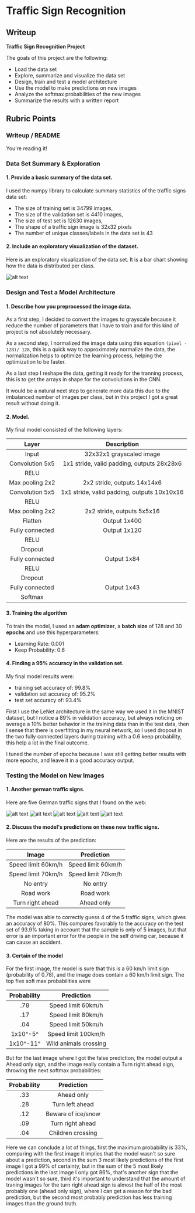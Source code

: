 # **Traffic Sign Recognition** 

## Writeup

**Traffic Sign Recognition Project**

The goals of this project are the following:
* Load the data set
* Explore, summarize and visualize the data set
* Design, train and test a model architecture
* Use the model to make predictions on new images
* Analyze the softmax probabilities of the new images
* Summarize the results with a written report


[//]: # (Image References)

[image1]: ./output_images/frequency_per_class.png "Visualization"
[image2]: ./web_data/class_3.jpg "Traffic Sign 1"
[image3]: ./web_data/class_4.jpg "Traffic Sign 2"
[image4]: ./web_data/class_17.jpg "Traffic Sign 3"
[image5]: ./web_data/class_25.jpg "Traffic Sign 4"
[image6]: ./web_data/class_33.jpg "Traffic Sign 5"

## Rubric Points

### Writeup / README

You're reading it!

### Data Set Summary & Exploration

#### 1. Provide a basic summary of the data set.

I used the numpy library to calculate summary statistics of the traffic
signs data set:

* The size of training set is 34799 images,
* The size of the validation set is 4410 images,
* The size of test set is 12630 images,
* The shape of a traffic sign image is 32x32 pixels
* The number of unique classes/labels in the data set is 43

#### 2. Include an exploratory visualization of the dataset.

Here is an exploratory visualization of the data set. It is a bar chart showing how the data is distributed per class.

![alt text][image1]

### Design and Test a Model Architecture

#### 1. Describe how you preprocessed the image data.

As a first step, I decided to convert the images to grayscale because it reduce the number of parameters that I have to train and for this kind of project is not absolutely necessary.

As a second step, I normalized the image data using this equation `(pixel - 128)/ 128`, this is a quick way to approximately normalize the data, the normalization helps to optimize the learning process, helping the optimization to be faster.

As a last step I reshape the data, getting it ready for the tranning process, this is to get the arrays in shape for the convolutions in the CNN.

It would be a natural next step to generate more data this due to the imbalanced number of images per class, but in this project I got a great result without doing it.


#### 2. Model.

My final model consisted of the following layers:

| Layer         		|     Description	        					| 
|:---------------------:|:---------------------------------------------:| 
| Input         		| 32x32x1 grayscaled image   							| 
| Convolution 5x5     	| 1x1 stride, valid padding, outputs 28x28x6 	|
| RELU					|												|
| Max pooling 2x2      	| 2x2 stride,  outputs 14x14x6 				|
| Convolution 5x5     	| 1x1 stride, valid padding, outputs 10x10x16 	|
| RELU					|												|
| Max pooling 2x2      	| 2x2 stride,  outputs 5x5x16 				|
| Flatten				| Output 1x400				|
| Fully connected		| Output 1x120        									|
| RELU					|												|
| Dropout				|
| Fully connected		| Output 1x84        									|
| RELU					|												|
| Dropout				|
| Fully connected		| Output 1x43        									|
| Softmax				|         									|



#### 3. Training the algorithm

To train the model, I used an **adam optimizer**, a **batch size** of 128
and 30 **epochs** and use this hyperparameters:

* Learning Rate: 0.001
* Keep Probability: 0.6

#### 4. Finding a 95% accuracy in the validation set.

My final model results were:
* training set accuracy of: 99.8%
* validation set accuracy of: 95.2%
* test set accuracy of: 93.4%

First I use the LeNet architecture in the same way we used it in the MNIST dataset, but I notice a 89% in validation accuracy, but always noticing on average a 10% better behavior in the training data than in the test data, then I sense that there is overfitting in my neural network, so I used dropout in the two fully connected layers during training with a 0.6 keep probability, this help a lot in the final outcome.

I tuned the number of epochs because I was still getting better results with more epochs, and leave it in a good accuracy output.
 

### Testing the Model on New Images

#### 1. Another german traffic signs.

Here are five German traffic signs that I found on the web:

![alt text][image2] ![alt text][image3] ![alt text][image4] 
![alt text][image5] ![alt text][image6]

#### 2. Discuss the model's predictions on these new traffic signs.

Here are the results of the prediction:

| Image			        |     Prediction	        					| 
|:---------------------:|:---------------------------------------------:| 
| Speed limit 60km/h  	| Speed limit 60km/h   									| 
| Speed limit 70km/h    | Speed limit 70km/h 										|
| No entry				| No entry											|
| Road work	      		| Road work					 				|
| Turn right ahead		| Ahead only      							|


The model was able to correctly guess 4 of the 5 traffic signs, which gives an accuracy of 80%. This compares favorably to the accuracy on the test set of 93.9% taking in account that the sample is only of 5 images, but that error is an important error for the people in the self driving car, because it can cause an accident.

#### 3. Certain of the model

For the first image, the model is sure that this is a 60 km/h limit sign (probability of 0.78), and the image does contain a 60 km/h limit sign. The top five soft max probabilities were

| Probability         	|     Prediction	        					| 
|:---------------------:|:---------------------------------------------:| 
| .78         			| Speed limit 60km/h   									| 
| .17     				| Speed limit 80km/h 										|
| .04					| Speed limit 50km/h											|
| 1x10^-5^    			| Speed limit 100km/h					 				|
| 1x10^-11^			    | Wild animals crossing      							|


But for the last image where I got the false prediction, the model output a Ahead only sign, and the image really contain a Turn right ahead sign, throwing the next softmax probabilities:

| Probability         	|     Prediction	        					| 
|:---------------------:|:---------------------------------------------:| 
| .33         			| Ahead only 									| 
| .28     				| Turn left ahead										|
| .12					| Beware of ice/snow											|
| .09  		  			| Turn right ahead					 				|
| .04				    | Children crossing      							|

Here we can conclude a lot of things, first the maximum probability is 33%, comparing with the first image it implies that the model wasn't so sure about a prediction, second in the sum 3 most likely predictions of the first image I got a 99% of certainty, but in the sum of the 5 most likely predictions in the last image I only got 86%, that's another sign that the model wasn't so sure, third it's important to understand that the amount of traning images for the turn right ahead sign is almost the half of the most probably one (ahead only sign), where I can get a reason for the bad prediction, but the second most probably prediction has less training images than the ground truth.